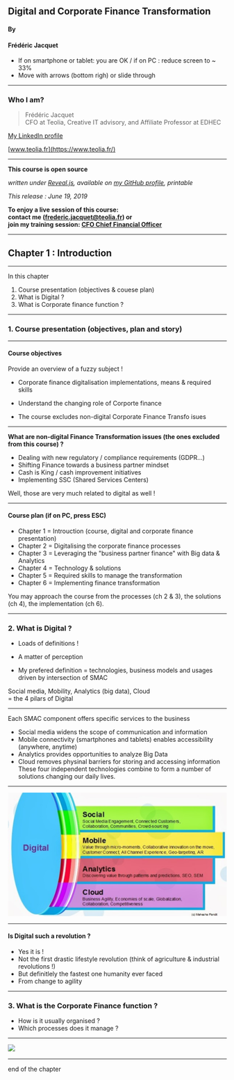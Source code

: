 ## Digital and Corporate Finance Transformation  

#### By
#### Frédéric Jacquet

- If on smartphone or tablet: you are OK / if on PC : reduce screen to ~ 33%
- Move with arrows (bottom righ) or slide through

---

### Who I am?

> Frédéric Jacquet<br />
> CFO at Teolia, Creative IT advisory, and Affiliate Professor at EDHEC    

[My LinkedIn profile](https://www.linkedin.com/in/fr%C3%A9d%C3%A9ric-jacquet-87a21956/)    

[www.teolia.fr](https://www.teolia.fr/)

---

**This course is open source**

*written under [Reveal.js](https://revealjs.com/#/), available on [my GitHub profile](https://github.com/fredericjacquet2), printable*

*This release : June 19, 2019*

**To enjoy a live session of this course:      
contact me (frederic.jacquet@teolia.fr) or      
join my training session: [CFO Chief Financial Officer](http://www.lesechos-formation.fr/catalogue/formations-metiers/finance-gestion/cfo-chief-financial-officer.html#programme)**

---

## Chapter 1 : Introduction

----

In this chapter

1. Course presentation (objectives & couese plan)
2. What is Digital ?
3. What is Corporate finance function ?

----

### 1. Course presentation (objectives, plan and story)

----

#### Course objectives  

Provide an overview of a fuzzy subject !   

- Corporate finance digitalisation implementations, means & required skills
- Understand the changing role of Corporte finance

- The course excludes non-digital Corporate Finance Transfo isues

----

**What are non-digital Finance Transformation issues (the ones excluded from this course) ?** 

- Dealing with new regulatory / compliance requirements (GDPR...)
- Shifting Finance towards a business partner mindset
- Cash is King / cash improvement initiatives
- Implementing SSC (Shared Services Centers)    

Well, those are very much related to digital as well !   

----

#### Course plan (if on PC, press ESC)  
- Chapter 1 = Introuction (course, digital and corporate finance presentation)
- Chapter 2 = Digitalising the corporate finance processes
- Chapter 3 = Leveraging the "business partner finance" with Big data & Analytics
- Chapter 4 = Technology & solutions
- Chapter 5 = Required skills to manage the transformation
- Chapter 6 = Implementing finance transformation

You may approach the course from the processes (ch 2 & 3), the solutions (ch 4), the implementation (ch 6).

----

### 2. What is Digital ?

- Loads of definitions !    

- A matter of perception   

- My prefered definition = technologies, business models and usages driven by intersection of SMAC   

Social media, Mobility, Analytics (big data), Cloud    
= the 4 pilars of Digital

----

Each SMAC component offers specific services to the business  
- Social media widens the scope of communication and information 
- Mobile connectivity (smartphones and tablets) enables accessibility (anywhere, anytime)
- Analytics provides opportunities to analyze Big Data  
- Cloud removes physinal barriers for storing and accessing information  
These four independent technologies combine to form a number of solutions changing our daily lives. 

----

<img src="images/smac.png" style="background:none; border:none; box-shadow:none;"/>

----

#### Is Digital such a revolution ? 

- Yes it is !  
- Not the first drastic lifestyle revolution (think of agriculture & industrial revolutions !)  
- But definitlely the fastest one humanity ever faced   
- From change to agility    

----

### 3. What is the Corporate Finance function ?

- How is it usually organised ?
- Which processes does it manage ?

----

<img src="images/corp fin org.png" style="background:none; border:none; box-shadow:none;"/>

----

end of the chapter
